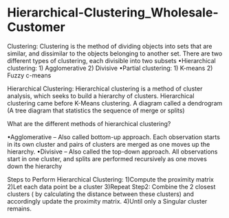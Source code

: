 # Hierarchical-Clustering_Wholesale-Customer
Clustering:
Clustering is the method of dividing objects into sets that are similar, and dissimilar to the objects belonging to another set. There are two different types of clustering, each divisible into two subsets
•Hierarchical clustering: 1) Agglomerative 2) Divisive 
•Partial clustering: 1) K-means 2) Fuzzy c-means

Hierarchical Clustering: 
Hierarchical clustering is a method of cluster analysis, which seeks to build a hierarchy of clusters. Hierarchical clustering came before K-Means clustering. A diagram called a dendrogram (A tree diagram that statistics the sequence of merge or splits)

What are the different methods of hierarchical clustering?

•Agglomerative – Also called bottom-up approach. Each observation starts in its own cluster and pairs of clusters are merged as one moves up the hierarchy.
•Divisive – Also called the top-down approach. All observations start in one cluster, and splits are performed recursively as one moves down the hierarchy

Steps to Perform Hierarchical Clustering:
1)Compute the proximity matrix
2)Let each data point be a cluster
3)Repeat Step2: Combine the 2 closest clusters ( by calculating the distance between these clusters) and accordingly update the proximity matrix.
4)Until only a Singular cluster remains.
